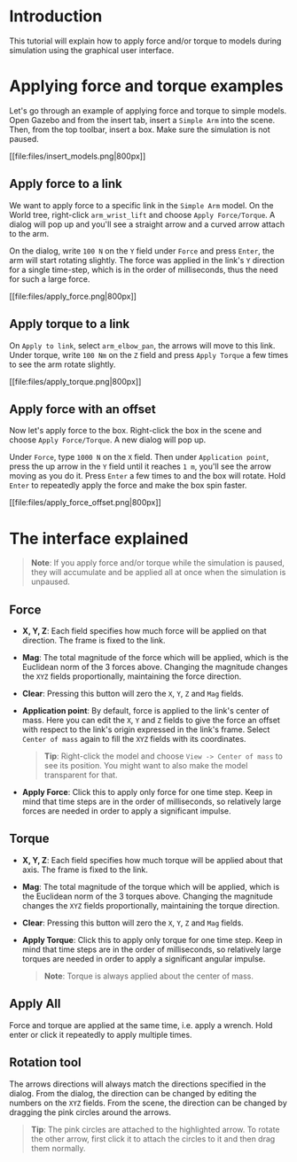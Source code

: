# Introduction

This tutorial will explain how to apply force and/or torque to models during simulation using the graphical user interface.

# Applying force and torque examples

Let's go through an example of applying force and torque to simple models. Open Gazebo and from the insert tab, insert a `Simple Arm` into the scene. Then, from the top toolbar, insert a box. Make sure the simulation is not paused.

[[file:files/insert_models.png|800px]]

## Apply force to a link

We want to apply force to a specific link in the `Simple Arm` model. On the World tree, right-click `arm_wrist_lift` and choose `Apply Force/Torque`. A dialog will pop up and you'll see a straight arrow and a curved arrow attach to the arm.

On the dialog, write `100 N` on the `Y` field under `Force` and press `Enter`, the arm will start rotating slightly. The force was applied in the link's `Y` direction for a single time-step, which is in the order of milliseconds, thus the need for such a large force.

[[file:files/apply_force.png|800px]]

## Apply torque to a link

On `Apply to link`, select `arm_elbow_pan`, the arrows will move to this link. Under torque, write `100 Nm` on the `Z` field and press `Apply Torque` a few times to see the arm rotate slightly.

[[file:files/apply_torque.png|800px]]

## Apply force with an offset

Now let's apply force to the box. Right-click the box in the scene and choose `Apply Force/Torque`. A new dialog will pop up.

Under `Force`, type `1000 N` on the `X` field. Then under `Application point`, press the up arrow in the `Y` field until it reaches `1 m`, you'll see the arrow moving as you do it. Press `Enter` a few times to and the box will rotate. Hold `Enter` to repeatedly apply the force and make the box spin faster.

[[file:files/apply_force_offset.png|800px]]

# The interface explained

> **Note**: If you apply force and/or torque while the simulation is paused, they will accumulate and be applied all at once when the simulation is unpaused.

## Force

* **X, Y, Z**: Each field specifies how much force will be applied on that direction. The frame is fixed to the link.

* **Mag**: The total magnitude of the force which will be applied, which is the Euclidean norm of the 3 forces above. Changing the magnitude changes the `XYZ` fields proportionally, maintaining the force direction.

* **Clear**: Pressing this button will zero the `X`, `Y`, `Z` and `Mag` fields.

* **Application point**: By default, force is applied to the link's center of mass. Here you can edit the `X`, `Y` and `Z` fields to give the force an offset with respect to the link's origin expressed in the link's frame. Select `Center of mass` again to fill the `XYZ` fields with its coordinates.

    > **Tip**: Right-click the model and choose `View -> Center of mass` to see its position. You might want to also make the model transparent for that.

* **Apply Force**: Click this to apply only force for one time step. Keep in mind that time steps are in the order of milliseconds, so relatively large forces are needed in order to apply a significant impulse.

## Torque

* **X, Y, Z**: Each field specifies how much torque will be applied about that axis. The frame is fixed to the link.

* **Mag**: The total magnitude of the torque which will be applied, which is the Euclidean norm of the 3 torques above. Changing the magnitude changes the `XYZ` fields proportionally, maintaining the torque direction.

* **Clear**: Pressing this button will zero the `X`, `Y`, `Z` and `Mag` fields.

* **Apply Torque**: Click this to apply only torque for one time step. Keep in mind that time steps are in the order of milliseconds, so relatively large torques are needed in order to apply a significant angular impulse.

    > **Note**: Torque is always applied about the center of mass.

## Apply All

Force and torque are applied at the same time, i.e. apply a wrench. Hold enter or click it repeatedly to apply multiple times.

## Rotation tool

The arrows directions will always match the directions specified in the dialog. From the dialog, the direction can be changed by editing the numbers on the `XYZ` fields. From the scene, the direction can be changed by dragging the pink circles around the arrows.

> **Tip**: The pink circles are attached to the highlighted arrow. To rotate the other arrow, first click it to attach the circles to it and then drag them normally.


